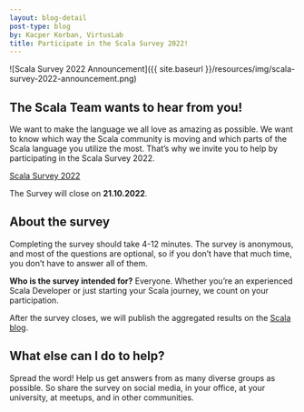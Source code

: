 ```yaml
---
layout: blog-detail
post-type: blog
by: Kacper Korban, VirtusLab
title: Participate in the Scala Survey 2022!
---
```


![Scala Survey 2022 Announcement]({{ site.baseurl }}/resources/img/scala-survey-2022-announcement.png)

## The Scala Team wants to hear from you!

We want to make the language we all love as amazing as possible. We want to know which way the Scala community is moving and which parts of the Scala language you utilize the most. That’s why we invite you to help by participating in the Scala Survey 2022.

[Scala Survey 2022](https://scala-survey-2022.virtuslab.com/)

The Survey will close on **21.10.2022**.

## About the survey

Completing the survey should take 4-12 minutes. The survey is anonymous, and most of the questions are optional, so if you don’t have that much time, you don’t have to answer all of them.

**Who is the survey intended for?** Everyone. Whether you’re an experienced Scala Developer or just starting your Scala journey, we count on your participation.

After the survey closes, we will publish the aggregated results on the [Scala blog](https://www.scala-lang.org/blog/).

## What else can I do to help?

Spread the word! Help us get answers from as many diverse groups as possible. So share the survey on social media, in your office, at your university, at meetups, and in other communities.
